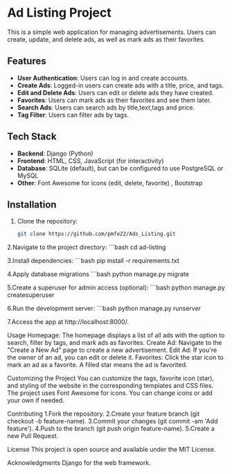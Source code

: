 # Ad Listing Project

This is a simple web application for managing advertisements. Users can create, update, and delete ads, as well as mark ads as their favorites.

## Features

- **User Authentication**: Users can log in and create accounts.
- **Create Ads**: Logged-in users can create ads with a title, price, and tags.
- **Edit and Delete Ads**: Users can edit or delete ads they have created.
- **Favorites**: Users can mark ads as their favorites and see them later.
- **Search Ads**: Users can search ads by title,text,tags and price.
- **Tag Filter**: Users can filter ads by tags.

## Tech Stack

- **Backend**: Django (Python)
- **Frontend**: HTML, CSS, JavaScript (for interactivity)
- **Database**: SQLite (default), but can be configured to use PostgreSQL or MySQL
- **Other**: Font Awesome for icons (edit, delete, favorite) , Bootstrap

## Installation

1. Clone the repository:
   ```bash
   git clone https://github.com/pmfe22/Ads_Listing.git

2.Navigate to the project directory:
	```bash
	cd ad-listing

3.Install dependencies:
	```bash
	pip install -r requirements.txt

4.Apply database migrations
	```bash
	python manage.py migrate

5.Create a superuser for admin access (optional):
	```bash
	python manage.py createsuperuser

6.Run the development server:
	```bash
	python manage.py runserver

7.Access the app at http://localhost:8000/.


Usage
Homepage: The homepage displays a list of all ads with the option to search, filter by tags, and mark ads as favorites.
Create Ad: Navigate to the "Create a New Ad" page to create a new advertisement.
Edit Ad: If you're the owner of an ad, you can edit or delete it.
Favorites: Click the star icon to mark an ad as a favorite. A filled star means the ad is favorited.


Customizing the Project
You can customize the tags, favorite icon (star), and styling of the website in the corresponding templates and CSS files.
The project uses Font Awesome for icons. You can change icons or add your own if needed.


Contributing
1.Fork the repository.
2.Create your feature branch (git checkout -b feature-name).
3.Commit your changes (git commit -am 'Add feature').
4.Push to the branch (git push origin feature-name).
5.Create a new Pull Request.


License
This project is open source and available under the MIT License.

Acknowledgments
Django for the web framework.

